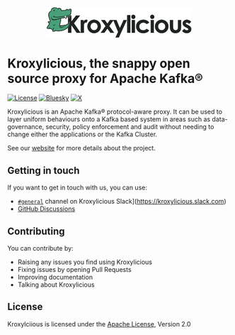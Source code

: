 <p style="text-align:center;" align="center">
      <picture align="center">
         <source media="(prefers-color-scheme: light)" srcset="logos/kroxylicious_logo_rgb_hori_default_600px.png">
         <source media="(prefers-color-scheme: dark)" srcset="logos/kroxylicious_logo_rgb_hori_reverse_600px.png">
         <img align="center" src="logos/kroxylicious_logo_rgb_hori_default_600px.png" alt="Kroxylicious Logo" width="65%"/>
      </picture>
</p>

# Kroxylicious, the snappy open source proxy for Apache Kafka®

[![License](https://img.shields.io/badge/license-Apache--2.0-blue.svg)](http://www.apache.org/licenses/LICENSE-2.0)
[![Bluesky](https://img.shields.io/badge/kroxylicious-0285FF?style=flat-square&logo=Bluesky&logoColor=fff)](https://bsky.app/profile/kroxylicious.io)
[![X](https://img.shields.io/badge/kroxylicious-black?style=flat-square&logo=X)](https://x.com/kroxylicious)

Kroxylicious is an Apache Kafka® protocol-aware proxy. It can be used to layer uniform behaviours onto a Kafka based system in areas such as data-governance, security, policy enforcement and audit without needing to change either the applications or the Kafka Cluster.

See our [website](https://kroxylicious.io/) for more details about the project.

## Getting in touch

If you want to get in touch with us, you can use:

* [`#general`](https://kroxylicious.slack.com/archives/C050RNMQW8G) channel on Kroxylicious Slack](https://kroxylicious.slack.com)
* [GitHub Discussions](https://github.com/kroxylicious/kroxylicious/discussions)

## Contributing

You can contribute by:
- Raising any issues you find using Kroxylicious
- Fixing issues by opening Pull Requests
- Improving documentation
- Talking about Kroxylicious

## License

Kroxylciious is licensed under the [Apache License](https://github.com/strimzi/.github/blob/main/LICENSE), Version 2.0

